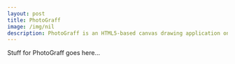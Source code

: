 ```yaml
---
layout: post
title: PhotoGraff
image: /img/nil
description: PhotoGraff is an HTML5-based canvas drawing application on Facebook for graffiti'ng on friends' photos and sharing them
---
```

Stuff for PhotoGraff goes here...
